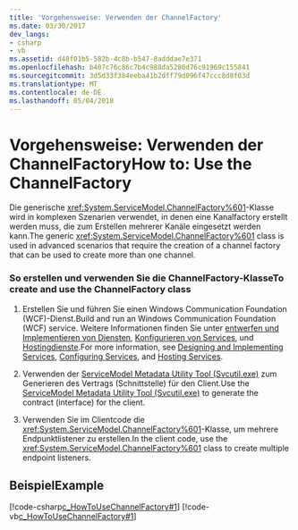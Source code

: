 ```yaml
---
title: 'Vorgehensweise: Verwenden der ChannelFactory'
ms.date: 03/30/2017
dev_langs:
- csharp
- vb
ms.assetid: d48f01b5-582b-4c8b-b547-8adddae7e371
ms.openlocfilehash: b407c76c86c7b4c988da5280d76c91969c155841
ms.sourcegitcommit: 3d5d33f384eeba41b2dff79d096f47ccc8d8f03d
ms.translationtype: MT
ms.contentlocale: de-DE
ms.lasthandoff: 05/04/2018
---
```

# <a name="how-to-use-the-channelfactory"></a><span data-ttu-id="b4585-102">Vorgehensweise: Verwenden der ChannelFactory</span><span class="sxs-lookup"><span data-stu-id="b4585-102">How to: Use the ChannelFactory</span></span>
<span data-ttu-id="b4585-103">Die generische <xref:System.ServiceModel.ChannelFactory%601>-Klasse wird in komplexen Szenarien verwendet, in denen eine Kanalfactory erstellt werden muss, die zum Erstellen mehrerer Kanäle eingesetzt werden kann.</span><span class="sxs-lookup"><span data-stu-id="b4585-103">The generic <xref:System.ServiceModel.ChannelFactory%601> class is used in advanced scenarios that require the creation of a channel factory that can be used to create more than one channel.</span></span>  
  
### <a name="to-create-and-use-the-channelfactory-class"></a><span data-ttu-id="b4585-104">So erstellen und verwenden Sie die ChannelFactory-Klasse</span><span class="sxs-lookup"><span data-stu-id="b4585-104">To create and use the ChannelFactory class</span></span>  
  
1.  <span data-ttu-id="b4585-105">Erstellen Sie und führen Sie einen Windows Communication Foundation (WCF)-Dienst.</span><span class="sxs-lookup"><span data-stu-id="b4585-105">Build and run an Windows Communication Foundation (WCF) service.</span></span> <span data-ttu-id="b4585-106">Weitere Informationen finden Sie unter [entwerfen und Implementieren von Diensten](../../../../docs/framework/wcf/designing-and-implementing-services.md), [Konfigurieren von Services](../../../../docs/framework/wcf/configuring-services.md), und [Hostingdienste](../../../../docs/framework/wcf/hosting-services.md).</span><span class="sxs-lookup"><span data-stu-id="b4585-106">For more information, see [Designing and Implementing Services](../../../../docs/framework/wcf/designing-and-implementing-services.md), [Configuring Services](../../../../docs/framework/wcf/configuring-services.md), and [Hosting Services](../../../../docs/framework/wcf/hosting-services.md).</span></span>  
  
2.  <span data-ttu-id="b4585-107">Verwenden der [ServiceModel Metadata Utility Tool (Svcutil.exe)](../../../../docs/framework/wcf/servicemodel-metadata-utility-tool-svcutil-exe.md) zum Generieren des Vertrags (Schnittstelle) für den Client.</span><span class="sxs-lookup"><span data-stu-id="b4585-107">Use the [ServiceModel Metadata Utility Tool (Svcutil.exe)](../../../../docs/framework/wcf/servicemodel-metadata-utility-tool-svcutil-exe.md) to generate the contract (interface) for the client.</span></span>  
  
3.  <span data-ttu-id="b4585-108">Verwenden Sie im Clientcode die <xref:System.ServiceModel.ChannelFactory%601>-Klasse, um mehrere Endpunktlistener zu erstellen.</span><span class="sxs-lookup"><span data-stu-id="b4585-108">In the client code, use the <xref:System.ServiceModel.ChannelFactory%601> class to create multiple endpoint listeners.</span></span>  
  
## <a name="example"></a><span data-ttu-id="b4585-109">Beispiel</span><span class="sxs-lookup"><span data-stu-id="b4585-109">Example</span></span>  
 [!code-csharp[c_HowToUseChannelFactory#1](../../../../samples/snippets/csharp/VS_Snippets_CFX/c_howtousechannelfactory/cs/source.cs#1)]
 [!code-vb[c_HowToUseChannelFactory#1](../../../../samples/snippets/visualbasic/VS_Snippets_CFX/c_howtousechannelfactory/vb/source.vb#1)]
